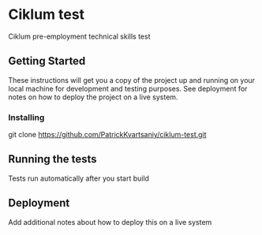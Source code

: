 # Ciklum test

Ciklum pre-employment technical skills test 

## Getting Started

These instructions will get you a copy of the project up and running on your local machine for development and testing purposes. See deployment for notes on how to deploy the project on a live system.


### Installing

git clone https://github.com/PatrickKvartsaniy/ciklum-test.git


## Running the tests

Tests run automatically after you start build

## Deployment

Add additional notes about how to deploy this on a live system


